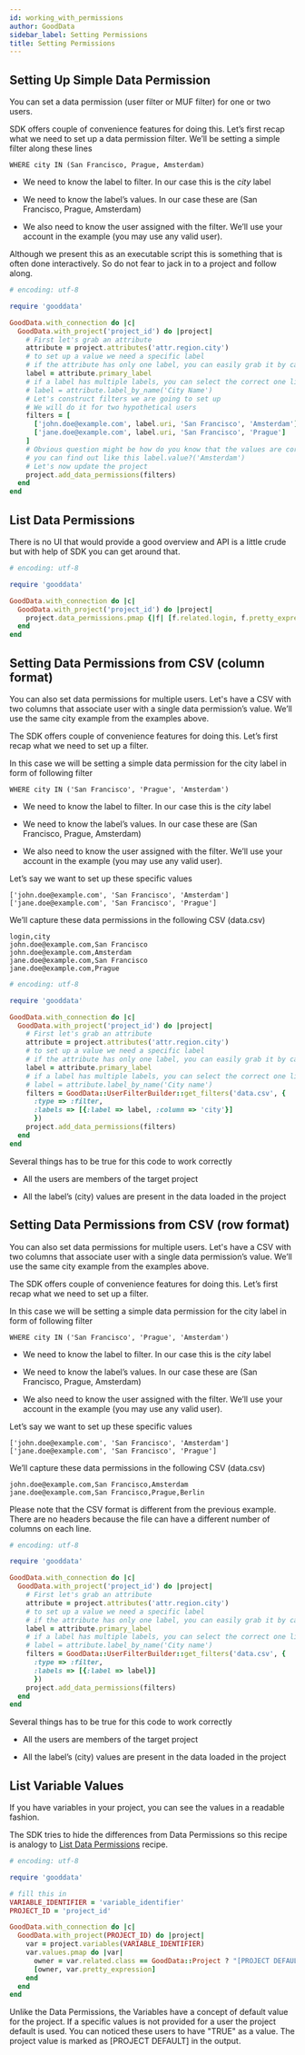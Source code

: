 ```yaml
---
id: working_with_permissions
author: GoodData
sidebar_label: Setting Permissions
title: Setting Permissions
---
```


Setting Up Simple Data Permission
-------

You can set a data permission (user filter or MUF filter) for
one or two users.

SDK offers couple of convenience features for doing this. Let’s first
recap what we need to set up a data permission filter. We’ll be setting
a simple filter along these lines

    WHERE city IN (San Francisco, Prague, Amsterdam)

-   We need to know the label to filter. In our case this is the *city*
    label

-   We need to know the label’s values. In our case these are (San
    Francisco, Prague, Amsterdam)

-   We also need to know the user assigned with the filter. We’ll use
    your account in the example (you may use any valid user).

Although we present this as an executable script this is something that
is often done interactively. So do not fear to jack in to a project and
follow along.

```ruby
# encoding: utf-8

require 'gooddata'

GoodData.with_connection do |c|
  GoodData.with_project('project_id') do |project|
    # First let's grab an attribute
    attribute = project.attributes('attr.region.city')
    # to set up a value we need a specific label
    # if the attribute has only one label, you can easily grab it by calling #primary_label
    label = attribute.primary_label
    # if a label has multiple labels, you can select the correct one like this
    # label = attribute.label_by_name('City Name')
    # Let's construct filters we are going to set up
    # We will do it for two hypothetical users
    filters = [
      ['john.doe@example.com', label.uri, 'San Francisco', 'Amsterdam'],
      ['jane.doe@example.com', label.uri, 'San Francisco', 'Prague']
    ]
    # Obvious question might be how do you know that the values are correct
    # you can find out like this label.value?('Amsterdam')
    # Let's now update the project
    project.add_data_permissions(filters)
  end
end 
```

List Data Permissions
-------

There is no UI that would provide a good overview and API is a little
crude but with help of SDK you can get around that.


```ruby
# encoding: utf-8

require 'gooddata'

GoodData.with_connection do |c|
  GoodData.with_project('project_id') do |project|
    project.data_permissions.pmap {|f| [f.related.login, f.pretty_expression]}
  end
end
```

Setting Data Permissions from CSV (column format)
-------

You can also set data permissions for multiple users. Let's have a
CSV with two columns that associate user with a single data permission’s
value. We’ll use the same city example from the examples above.

The SDK offers couple of convenience features for doing this. Let’s first
recap what we need to set up a filter.

In this case we will be setting a simple data permission for the city
label in form of following filter

    WHERE city IN ('San Francisco', 'Prague', 'Amsterdam')

-   We need to know the label to filter. In our case this is the *city*
    label

-   We need to know the label’s values. In our case these are (San
    Francisco, Prague, Amsterdam)

-   We also need to know the user assigned with the filter. We’ll use
    your account in the example (you may use any valid user).

Let’s say we want to set up these specific values

    ['john.doe@example.com', 'San Francisco', 'Amsterdam']
    ['jane.doe@example.com', 'San Francisco', 'Prague']

We’ll capture these data permissions in the following CSV (data.csv)

    login,city
    john.doe@example.com,San Francisco
    john.doe@example.com,Amsterdam
    jane.doe@example.com,San Francisco
    jane.doe@example.com,Prague

```ruby
# encoding: utf-8

require 'gooddata'

GoodData.with_connection do |c|
  GoodData.with_project('project_id') do |project|
    # First let's grab an attribute
    attribute = project.attributes('attr.region.city')
    # to set up a value we need a specific label
    # if the attribute has only one label, you can easily grab it by calling #primary_label
    label = attribute.primary_label
    # if a label has multiple labels, you can select the correct one like this
    # label = attribute.label_by_name('City name')
    filters = GoodData::UserFilterBuilder::get_filters('data.csv', { 
      :type => :filter, 
      :labels => [{:label => label, :column => 'city'}]
      })      
    project.add_data_permissions(filters)
  end
end
```

Several things has to be true for this code to work correctly

-   All the users are members of the target project

-   All the label’s (city) values are present in the data loaded in the
    project

Setting Data Permissions from CSV (row format)
-------

You can also set data permissions for multiple users. Let's have a
CSV with two columns that associate user with a single data permission’s
value. We’ll use the same city example from the examples above.

The SDK offers couple of convenience features for doing this. Let’s first
recap what we need to set up a filter.

In this case we will be setting a simple data permission for the city
label in form of following filter

    WHERE city IN ('San Francisco', 'Prague', 'Amsterdam')

-   We need to know the label to filter. In our case this is the *city*
    label

-   We need to know the label’s values. In our case these are (San
    Francisco, Prague, Amsterdam)

-   We also need to know the user assigned with the filter. We’ll use
    your account in the example (you may use any valid user).

Let’s say we want to set up these specific values

    ['john.doe@example.com', 'San Francisco', 'Amsterdam']
    ['jane.doe@example.com', 'San Francisco', 'Prague']

We’ll capture these data permissions in the following CSV (data.csv)

    john.doe@example.com,San Francisco,Amsterdam
    jane.doe@example.com,San Francisco,Prague,Berlin

Please note that the CSV format is different from the previous example.
There are no headers because the file can have a different number of
columns on each line.

```ruby
# encoding: utf-8

require 'gooddata'

GoodData.with_connection do |c|
  GoodData.with_project('project_id') do |project|
    # First let's grab an attribute
    attribute = project.attributes('attr.region.city')
    # to set up a value we need a specific label
    # if the attribute has only one label, you can easily grab it by calling #primary_label
    label = attribute.primary_label
    # if a label has multiple labels, you can select the correct one like this
    # label = attribute.label_by_name('City name')
    filters = GoodData::UserFilterBuilder::get_filters('data.csv', { 
      :type => :filter, 
      :labels => [{:label => label}]
      })
    project.add_data_permissions(filters)
  end
end
  ```

Several things has to be true for this code to work correctly

-   All the users are members of the target project

-   All the label’s (city) values are present in the data loaded in the
    project


List Variable Values
-------

If you have variables in your project, you can see the values in a readable fashion.

The SDK tries to hide the differences from Data Permissions so this recipe
is analogy to [List Data Permissions](working_with_permissions.md#list-data-permissions) recipe.

```ruby
# encoding: utf-8

require 'gooddata'

# fill this in
VARIABLE_IDENTIFIER = 'variable_identifier'
PROJECT_ID = 'project_id'

GoodData.with_connection do |c|
  GoodData.with_project(PROJECT_ID) do |project|
    var = project.variables(VARIABLE_IDENTIFIER)
    var.values.pmap do |var|
      owner = var.related.class == GoodData::Project ? "[PROJECT DEFAULT]" : var.related.login rescue nil
      [owner, var.pretty_expression]
    end
  end
end
```

Unlike the Data Permissions, the Variables have a concept of default value for
the project. If a specific values is not provided for a user the project
default is used. You can noticed these users to have "TRUE" as a value.
The project value is marked as \[PROJECT DEFAULT\] in the output.
